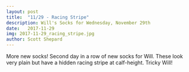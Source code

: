 ```yaml
---
layout: post
title:  "11/29 - Racing Stripe"
description: Will's Socks for Wednesday, November 29th
date:   2017-11-29
img: 2017-11-29_racing_stripe.jpg
author: Scott Shepard
---
```


More new socks! Second day in a row of new socks for Will. These look very plain
but have a hidden racing stripe at calf-height. Tricky Will!

